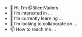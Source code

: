- 👋 Hi, I’m @SilentVaders
- 👀 I’m interested in ...
- 🌱 I’m currently learning ...
- 💞️ I’m looking to collaborate on ...
- 📫 How to reach me ...

<!---
SilentVaders/SilentVaders is a ✨ special ✨ repository because its `README.md` (this file) appears on your GitHub profile.
You can click the Preview link to take a look at your changes.
--->
